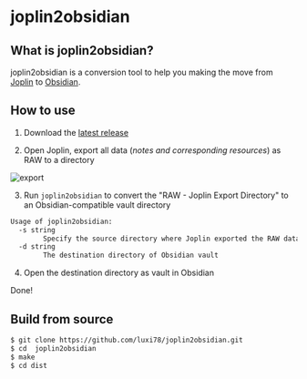 # joplin2obsidian

## What is joplin2obsidian?
joplin2obsidian is a conversion tool to help you making the move from [Joplin](https://joplinapp.org/) to [Obsidian](https://obsidian.md).

## How to use
1. Download the [latest release](https://github.com/luxi78/joplin2obsidian/releases/latest)

2. Open Joplin, export all data (*notes and corresponding resources*) as RAW to a directory

![export](exportnotes.png)

3. Run `joplin2obsidian` to convert the "RAW - Joplin Export Directory" to an Obsidian-compatible vault directory 
~~~bash
Usage of joplin2obsidian:
  -s string
        Specify the source directory where Joplin exported the RAW data
  -d string
        The destination directory of Obsidian vault
~~~

4. Open the destination directory as vault in Obsidian

Done!

## Build from source
~~~bash
$ git clone https://github.com/luxi78/joplin2obsidian.git
$ cd  joplin2obsidian
$ make
$ cd dist
~~~
